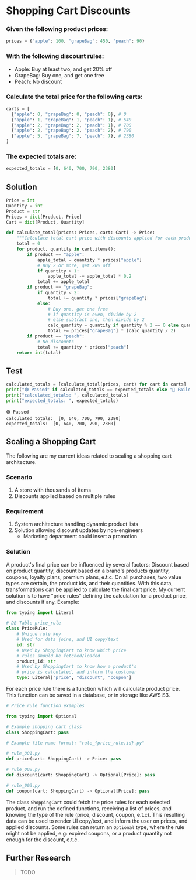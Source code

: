 # Shopping Cart Discounts

### Given the following product prices:

```python
prices = {"apple": 100, "grapeBag": 450, "peach": 90}
```

### With the following discount rules:

- Apple: Buy at least two, and get 20% off
- GrapeBag: Buy one, and get one free
- Peach: No discount

### Calculate the total price for the following carts:

```python
carts = [
  {"apple": 0, "grapeBag": 0, "peach": 0}, # 0
  {"apple": 1, "grapeBag": 1, "peach": 1}, # 640
  {"apple": 2, "grapeBag": 2, "peach": 1}, # 700
  {"apple": 2, "grapeBag": 2, "peach": 2}, # 790
  {"apple": 5, "grapeBag": 7, "peach": 7}, # 2380
]
```

### The expected totals are:

```python
expected_totals = [0, 640, 700, 790, 2380]
```

## Solution

```python
Price = int
Quantity = int
Product = str
Prices = dict[Product, Price]
Cart = dict[Product, Quantity]

def calculate_total(prices: Prices, cart: Cart) -> Price:
    """Calculate total cart price with discounts applied for each product"""
    total = 0
    for product, quantity in cart.items():
        if product == "apple":
            apple_total = quantity * prices["apple"]
            # Buy 2 or more, get 20% off
            if quantity > 1:
                apple_total -= apple_total * 0.2
            total += apple_total
        if product == "grapeBag":
            if quantity < 2:
                total += quantity * prices["grapeBag"]
            else:
                # Buy one, get one free
                # if quantity is even, divide by 2
                # else subtract one, then divide by 2
                calc_quantity = quantity if quantity % 2 == 0 else quantity - 1
                total += prices["grapeBag"] * (calc_quantity / 2)
        if product == "peach":
            # No discounts
            total += quantity * prices["peach"]
    return int(total)
```

## Test

```python
calculated_totals = [calculate_total(prices, cart) for cart in carts]
print("🟢 Passed" if calculated_totals == expected_totals else "🔴 Failed")
print("calculated_totals: ", calculated_totals)
print("expected_totals: ", expected_totals)
```

```
🟢 Passed
calculated_totals:  [0, 640, 700, 790, 2380]
expected_totals:  [0, 640, 700, 790, 2380]
```

## Scaling a Shopping Cart

The following are my current ideas related to scaling a shopping cart architecture.

### Scenario

1. A store with thousands of items
2. Discounts applied based on multiple rules

### Requirement

1. System architecture handling dynamic product lists  
2. Solution allowing discount updates by non-engineers 
    - Marketing department could insert a promotion

### Solution

A product's final price can be influenced by several factors: Discount based on product quantity, discount based on a brand's products quantity, coupons, loyalty plans, premium plans, e.t.c. On all purchases, two value types are certain, the product ids, and their quantities. With this data, transformations can be applied to calculate the final cart price. My current solution is to have "price rules" defining the calculation for a product price, and discounts if any. Example:

```python
from typing import Literal

# DB Table price_rule
class PriceRule:
    # Unique rule key
    # Used for data joins, and UI copy/text
    id: str
    # Used by ShoppingCart to know which price
    # rules should be fetched/loaded
    product_id: str
    # Used by ShoppingCart to know how a product's
    # price is calculated, and inform the customer
    type: Literal["price", "discount", "coupon"]
```

For each price rule there is a function which will calculate product price. This function can be saved in a database, or in storage like AWS S3.

```python
# Price rule function examples

from typing import Optional

# Example shopping cart class
class ShoppingCart: pass

# Example file name format: "rule_{price_rule.id}.py"

# rule_001.py
def price(cart: ShoppingCart) -> Price: pass

# rule_002.py
def discount(cart: ShoppingCart) -> Optional[Price]: pass

# rule_003.py
def coupon(cart: ShoppingCart) -> Optional[Price]: pass
```

The class `ShoppingCart` could fetch the price rules for each selected product, and run the defined functions, receiving a list of prices, and knowing the type of the rule  (price, discount, coupon, e.t.c). This resulting data can be used to render UI copy/text, and inform the user on prices, and applied discounts. Some rules can return an `Optional` type, where the rule might not be applied, e.g: expired coupons, or a product quantity not enough for the discount, e.t.c.

## Further Research

> TODO
